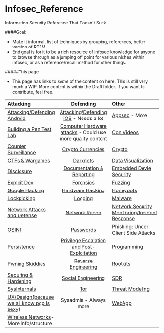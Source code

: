 # Infosec_Reference
Information Security Reference That Doesn't Suck


####Goal:

* Make it informal, list of techniques by grouping, references, better version of RTFM
* End goal is for it to be a rich resource of infosec knowledge for anyone to browse through as a jumping off point for various niches within infosec, or as a reference/recall method for other things.


#####This page
* This page has links to *some* of the content on here. This is still very much a  WIP. More content is within the Draft folder. If you want to contribute, feel free.

| Attacking    |Defending         |Other  |
| :-------------------------|:-----------------------------------:|:-------------------|
| [Attacking/Defending Android](https://github.com/rmusser01/Infosec_Reference/blob/master/Draft/Draft/Attacking%20Android.md) | [Attacking/Defending iOS](https://github.com/rmusser01/Infosec_Reference/blob/master/Draft/Draft/Attacking%20iOS.md) - Needs a lot | [Appsec](https://github.com/rmusser01/Infosec_Reference/blob/master/Draft/Draft/AppSec.md) - More |
| [Building a Pen Test Lab](https://github.com/rmusser01/Infosec_Reference/blob/master/Draft/Draft/Building%20A%20Pentest%20Lab.md) | [Computer Hardware attacks](https://github.com/rmusser01/Infosec_Reference/blob/master/Draft/Draft/Computer%20Hardware%20Attacks.md) - Could use more quality content| [Con Videos](https://github.com/rmusser01/Infosec_Reference/blob/master/Draft/Draft/Con%20Videos%20Stuff.md) |
| [Counter Surveillance](https://github.com/rmusser01/Infosec_Reference/blob/master/Draft/Draft/Counter%20Surveillance.md) | [Crypto Currencies](https://github.com/rmusser01/Infosec_Reference/blob/master/Draft/Draft/CryptoCurrencies.md) | [Crypto](https://github.com/rmusser01/Infosec_Reference/blob/master/Draft/Draft/Cryptography%20%26%20Encryption.md) |
| [CTFs & Wargames](https://github.com/rmusser01/Infosec_Reference/blob/master/Draft/Draft/CTFs%20%26%20Wargames.md) | [Darknets](https://github.com/rmusser01/Infosec_Reference/blob/master/Draft/Draft/Darknets.md) | [Data Visualization](https://github.com/rmusser01/Infosec_Reference/blob/master/Draft/Draft/Data%20Visualization.md) |[Disinformation](https://github.com/rmusser01/Infosec_Reference/blob/master/Draft/Draft/Disinformation.md) |
| [Disclosure](https://github.com/rmusser01/Infosec_Reference/blob/master/Draft/Draft/Disclosure.md) | [Documentation & Reporting](https://github.com/rmusser01/Infosec_Reference/blob/master/Draft/Draft/Documentation%20%26%20Reports.md) | [Embedded Devie Security](https://github.com/rmusser01/Infosec_Reference/blob/master/Draft/Draft/Embedded%20Device%20Security.md) |
| [Exploit Dev](https://github.com/rmusser01/Infosec_Reference/tree/master/Draft/Draft/Exploit%20Development) | [Forensics](https://github.com/rmusser01/Infosec_Reference/blob/master/Draft/Draft/Forensics.md) | [Fuzzing](https://github.com/rmusser01/Infosec_Reference/blob/master/Draft/Draft/Fuzzing.md) |
| [Google Hacking](https://github.com/rmusser01/Infosec_Reference/blob/master/Draft/Draft/Google%20Hacking.md) | [Hardware Hacking](https://github.com/rmusser01/Infosec_Reference/blob/master/Draft/Draft/Hardware%20Hacking%20Teensy-like%20stuff.md) | [Honeypots](https://github.com/rmusser01/Infosec_Reference/blob/master/Draft/Draft/Honeypots.md) |
| [Lockpicking](https://github.com/rmusser01/Infosec_Reference/blob/master/Draft/Draft/Lockpicking.md) | [Logging](https://github.com/rmusser01/Infosec_Reference/blob/master/Draft/Draft/Logging.md) | [Malware](https://github.com/rmusser01/Infosec_Reference/blob/master/Draft/Draft/Malware.md) |
| [Network Attacks and Defense](https://github.com/rmusser01/Infosec_Reference/blob/master/Draft/Draft/Network%20Attacks%20%26%20Defenses.md) | [Network Recon](https://github.com/rmusser01/Infosec_Reference/tree/master/Draft/Draft/Network%20Reconnaissance%26Enumeration) | [Network Security Monitoring/Incident Response](https://github.com/rmusser01/Infosec_Reference/blob/master/Draft/Draft/Network%20Security%20Monitoring.md) |
| [OSINT](https://github.com/rmusser01/Infosec_Reference/blob/master/Draft/Draft/Open%20Source%20Intelligence.md) | [Passwords](https://github.com/rmusser01/Infosec_Reference/blob/master/Draft/Draft/Password%20Bruting%20and%20Hashcracking.md) | Phishing: Under Client Side Attacks |
[Persistence](https://github.com/rmusser01/Infosec_Reference/blob/master/Draft/Draft/Persistence.md) | [Privilege Escalation and Post-Exploitation](https://github.com/rmusser01/Infosec_Reference/tree/master/Draft/Draft/PrivEsc%20Post-Exploitation) | [Programming](https://github.com/rmusser01/Infosec_Reference/blob/master/Draft/Draft/Programming%20-%20Languages%20Courses%20References.md) |
[Pwning Skiddies](https://github.com/rmusser01/Infosec_Reference/blob/master/Draft/Draft/Pwning%20Skiddies.md) | [Reverse Engineering](https://github.com/rmusser01/Infosec_Reference/tree/master/Draft/Draft/Reverse%20Engineering) | [Rootkits](https://github.com/rmusser01/Infosec_Reference/blob/master/Draft/Draft/Rootkits.md) |
[Securing & Hardening](https://github.com/rmusser01/Infosec_Reference/tree/master/Draft/Draft/Securing%20Hardening) | [Social Engineering](https://github.com/rmusser01/Infosec_Reference/blob/master/Draft/Draft/Social%20Engineering.md) | [SDR](https://github.com/rmusser01/Infosec_Reference/tree/master/Draft/Draft/Software%20Defined%20Radio) |
[SysInternals](https://github.com/rmusser01/Infosec_Reference/blob/master/Draft/Draft/System%20Internals%20Windows%20and%20Linux%20Internals%20Reference.md) | [Tor](https://github.com/rmusser01/Infosec_Reference/blob/master/Draft/Draft/Tor.md) | [Threat Modeling](https://github.com/rmusser01/Infosec_Reference/blob/master/Draft/Draft/Threat%20Modeling.md) |
| [UX/Design(because we all know pgp is sexy)](https://github.com/rmusser01/Infosec_Reference/blob/master/Draft/Draft/UX%20Design%20-%20Because%20we%20all%20know%20how%20sexy%20pgp%20is.md) | Sysadmin - Always more | [WebApp](https://github.com/rmusser01/Infosec_Reference/tree/master/Draft/Draft/Web%20Applications) |
| [Wireless Networks](https://github.com/rmusser01/Infosec_Reference/blob/master/Draft/Draft/Hardware%20Hacking%20Teensy-like%20stuff.md)- More info/structure |
